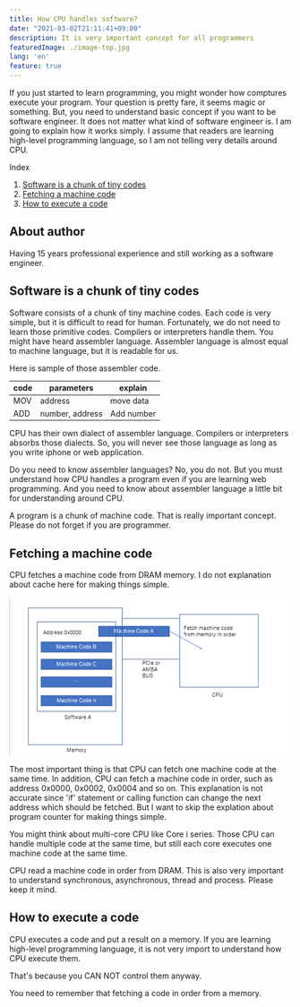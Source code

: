 ```yaml
---
title: How CPU handles software?
date: "2021-03-02T21:11:41+09:00"
description: It is very important concept for all programmers
featuredImage: ./image-top.jpg
lang: 'en'
feature: true
---
```



If you just started to learn programming, you might wonder how comptures execute your program. Your question is pretty fare, it seems magic or something. But, you need to understand basic concept if you want to be software engineer. It does not matter what kind of software engineer is. I am going to explain how it works simply. I assume that readers are learning high-level programming language, so I am not telling very details around CPU.


<nav class="blog-nav">
<div class="inner">
<p>Index</p>
<ol class='top-ol-1'>
<li class='top-li-1'>
<a href='#h-0'>Software is a chunk of tiny codes</a>
</li>
<li class='top-li-1'>
<a href='#h-1'>Fetching a machine code</a>
</li>
<li class='top-li-1'>
<a href='#h-2'>How to execute a code</a>
</li>

</ol>
</div>
</nav>

<h2>About author</h2>

Having 15 years professional experience and still working as a software engineer.

<h2 id="h-0">Software is a chunk of tiny codes</h2>


Software consists of a chunk of tiny machine codes. Each code is very simple, but it is difficult to read for human. Fortunately, we do not need to learn those primitive codes. Compilers or interpreters handle them. You might have heard assembler language. Assembler language is almost equal to machine language, but it is readable for us.

Here is sample of those assembler code. 

| code | parameters |explain |
| ---- | ---- | ---- |
| MOV | address | move data |
| ADD | number, address | Add number |

CPU has their own dialect of assembler language. Compilers or interpreters absorbs those dialects. So, you will never see those language as long as you write iphone or web application.

Do you need to know assembler languages? No, you do not. But you must understand how CPU handles a program even if you are learning web programming. And you need to know about assembler language a little bit for understanding around CPU.

A program is a chunk of machine code. That is really important concept. Please do not forget if you are programmer.

<h2 id="h-1">Fetching a machine code</h2>


CPU fetches a machine code from DRAM memory. I do not explanation about cache here for making things simple.


![image](./image-cpu.png)


The most important thing is that CPU can fetch one machine code at the same time. In addition, CPU can fetch a machine code in order, such as address 0x0000, 0x0002,  0x0004 and so on. This explanation is not accurate since 'if' statement or calling function can change the next address which should be fetched. But I want to skip the explation about program counter for making things simple. 

You might think about multi-core CPU like Core i series. Those CPU can handle multiple code at the same time, but still each core executes one machine code at the same time.

CPU read a machine code in order from DRAM. This is also very important to understand synchronous, asynchronous, thread and process. Please keep it mind.



<h2 id="h-2">How to execute a code</h2>

CPU executes a code and put a result on a memory. If you are learning high-level programming language, it is not very import to understand how CPU execute them.

That's because you CAN NOT control them anyway. 

You need to remember that fetching a code in order from a memory. 





